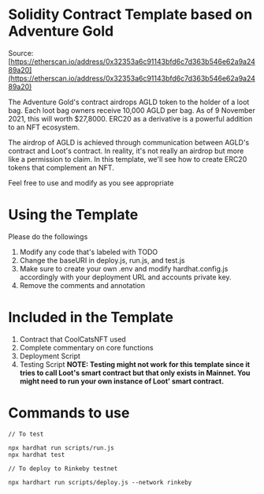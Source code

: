 # Solidity Contract Template based on Adventure Gold

Source: [https://etherscan.io/address/0x32353a6c91143bfd6c7d363b546e62a9a2489a20](https://etherscan.io/address/0x32353a6c91143bfd6c7d363b546e62a9a2489a20)

The Adventure Gold's contract airdrops AGLD token to the holder of a loot bag.
Each loot bag owners receive 10,000 AGLD per bag. As of 9 November 2021, this will
worth $27,8000. ERC20 as a derivative is a powerful addition to an NFT ecosystem.

The airdrop of AGLD is achieved through communication between AGLD's contract and
Loot's contract. In reality, it's not really an airdrop but more like a permission to claim.
In this template, we'll see how to create ERC20 tokens that complement an NFT.

Feel free to use and modify as you see appropriate

# Using the Template

Please do the followings

1. Modify any code that's labeled with TODO
2. Change the baseURI in deploy.js, run.js, and test.js
3. Make sure to create your own .env and modify hardhat.config.js accordingly with your deployment URL and accounts private key.
4. Remove the comments and annotation

# Included in the Template

1. Contract that CoolCatsNFT used
2. Complete commentary on core functions
3. Deployment Script
4. Testing Script
   **NOTE: Testing might not work for this template since it tries to call Loot's smart contract but that only exists in Mainnet. You might need to run your own instance of Loot' smart contract.**

# Commands to use

```
// To test

npx hardhat run scripts/run.js
npx hardhat test

// To deploy to Rinkeby testnet

npx hardhart run scripts/deploy.js --network rinkeby
```
